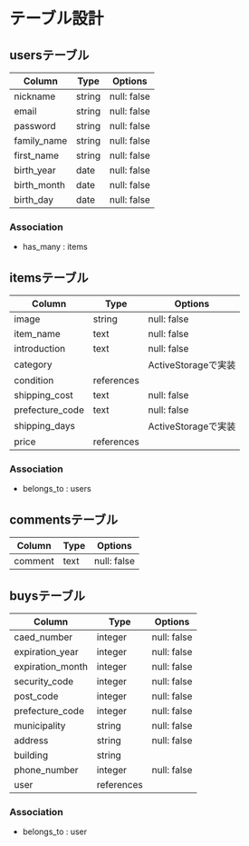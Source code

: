 # テーブル設計

## usersテーブル
| Column      | Type   | Options     |
| ----------- | ------ | ----------- |
| nickname    | string | null: false |
| email       | string | null: false |
| password    | string | null: false |
| family_name | string | null: false |
| first_name  | string | null: false |
| birth_year  | date   | null: false |
| birth_month | date   | null: false |
| birth_day   | date   | null: false |

### Association
- has_many : items

## itemsテーブル
| Column     | Type         | Options            |
| ---------- | ------------ | ------------------ |
| image      | string       | null: false        |
| item_name | text         | null: false        |
| introduction    | text         | null: false        |
| category      |              | ActiveStorageで実装 |
| condition       | references   |                    |
| shipping_cost | text         | null: false        |
| prefecture_code    | text         | null: false        |
| shipping_days      |              | ActiveStorageで実装 |
| price       | references   |                    |

### Association
- belongs_to : users

## commentsテーブル
| Column    | Type       | Options     |
| --------- | ---------- | ----------- |
| comment      | text       | null: false |

## buysテーブル
| Column           | Type       | Options     |
| ---------------- | ---------- | ----------- |
| caed_number      | integer    | null: false |
| expiration_year  | integer    | null: false |
| expiration_month | integer    | null: false |
| security_code    | integer    | null: false |
| post_code        | integer    | null: false |
| prefecture_code  | integer    | null: false |
| municipality     | string     | null: false |
| address          | string     | null: false |
| building         | string     |             |
| phone_number     | integer    | null: false |
| user             | references |             |

### Association
- belongs_to : user